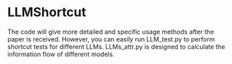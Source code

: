 # LLMShortcut
The code will give more detailed and specific usage methods after the paper is received. However, you can easily run LLM_test.py to perform shortcut tests for different LLMs. LLMs_attr.py is designed to calculate the information flow of different models.
